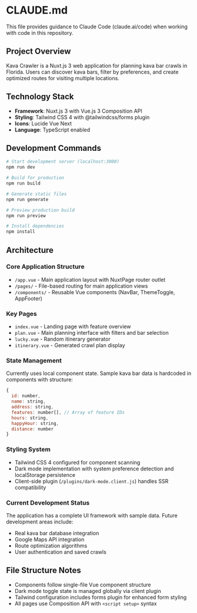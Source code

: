 # CLAUDE.md

This file provides guidance to Claude Code (claude.ai/code) when working with code in this repository.

## Project Overview

Kava Crawler is a Nuxt.js 3 web application for planning kava bar crawls in Florida. Users can discover kava bars, filter by preferences, and create optimized routes for visiting multiple locations.

## Technology Stack

- **Framework**: Nuxt.js 3 with Vue.js 3 Composition API
- **Styling**: Tailwind CSS 4 with @tailwindcss/forms plugin
- **Icons**: Lucide Vue Next
- **Language**: TypeScript enabled

## Development Commands

```bash
# Start development server (localhost:3000)
npm run dev

# Build for production
npm run build

# Generate static files
npm run generate

# Preview production build
npm run preview

# Install dependencies
npm install
```

## Architecture

### Core Application Structure
- `/app.vue` - Main application layout with NuxtPage router outlet
- `/pages/` - File-based routing for main application views
- `/components/` - Reusable Vue components (NavBar, ThemeToggle, AppFooter)

### Key Pages
- `index.vue` - Landing page with feature overview
- `plan.vue` - Main planning interface with filters and bar selection
- `lucky.vue` - Random itinerary generator
- `itinerary.vue` - Generated crawl plan display

### State Management
Currently uses local component state. Sample kava bar data is hardcoded in components with structure:
```javascript
{
  id: number,
  name: string, 
  address: string,
  features: number[], // Array of feature IDs
  hours: string,
  happyHour: string,
  distance: number
}
```

### Styling System
- Tailwind CSS 4 configured for component scanning
- Dark mode implementation with system preference detection and localStorage persistence
- Client-side plugin (`/plugins/dark-mode.client.js`) handles SSR compatibility

### Current Development Status
The application has a complete UI framework with sample data. Future development areas include:
- Real kava bar database integration
- Google Maps API integration
- Route optimization algorithms
- User authentication and saved crawls

## File Structure Notes
- Components follow single-file Vue component structure
- Dark mode toggle state is managed globally via client plugin
- Tailwind configuration includes forms plugin for enhanced form styling
- All pages use Composition API with `<script setup>` syntax